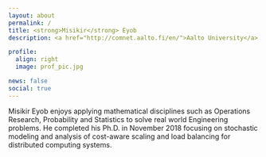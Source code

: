 ```yaml
---
layout: about
permalink: /
title: <strong>Misikir</strong> Eyob
description: <a href="http://comnet.aalto.fi/en/">Aalto University</a> 

profile:
  align: right
  image: prof_pic.jpg

news: false
social: true
---
```


Misikir Eyob enjoys applying mathematical disciplines such as Operations Research,
Probability and Statistics to solve real world Engineering problems. He completed 
his Ph.D. in November 2018 focusing on stochastic modeling and analysis of 
cost-aware scaling and load balancing for distributed computing systems.
